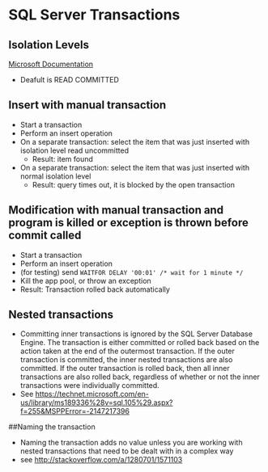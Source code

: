 # SQL Server Transactions

## Isolation Levels
[Microsoft Documentation](https://msdn.microsoft.com/en-us/library/ms709374(v=vs.85).aspx)
* Deafult is READ COMMITTED

## Insert with manual transaction
* Start a transaction
* Perform an insert operation
* On a separate transaction: select the item that was just inserted with isolation level read uncommitted
    * Result: item found
* On a separate transaction: select the item that was just inserted with normal isolation level
    * Result: query times out, it is blocked by the open transaction


## Modification with manual transaction and program is killed or exception is thrown before commit called
* Start a transaction
* Perform an insert operation
* (for testing) send `WAITFOR DELAY '00:01' /* wait for 1 minute */`
* Kill the app pool, or throw an exception
* Result: Transaction rolled back automatically


## Nested transactions
* Committing inner transactions is ignored by the SQL Server Database Engine. The transaction is either committed or rolled back based on the action taken at the end of the outermost transaction. If the outer transaction is committed, the inner nested transactions are also committed. If the outer transaction is rolled back, then all inner transactions are also rolled back, regardless of whether or not the inner transactions were individually committed.
* See https://technet.microsoft.com/en-us/library/ms189336%28v=sql.105%29.aspx?f=255&MSPPError=-2147217396


##Naming the transaction
* Naming the transaction adds no value unless you are working with nested transactions that need to be dealt with in a complex way
* see http://stackoverflow.com/a/1280701/1571103
